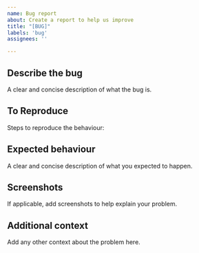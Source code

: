 ```yaml
---
name: Bug report
about: Create a report to help us improve
title: "[BUG]"
labels: 'bug'
assignees: ''

---
```


## Describe the bug

A clear and concise description of what the bug is.

## To Reproduce

Steps to reproduce the behaviour:

## Expected behaviour

A clear and concise description of what you expected to happen.

## Screenshots

If applicable, add screenshots to help explain your problem.

## Additional context

Add any other context about the problem here.
